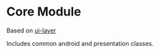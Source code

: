 # Core Module

Based on [ui-layer](https://developer.android.com/topic/architecture/ui-layer)

Includes common android and presentation classes.